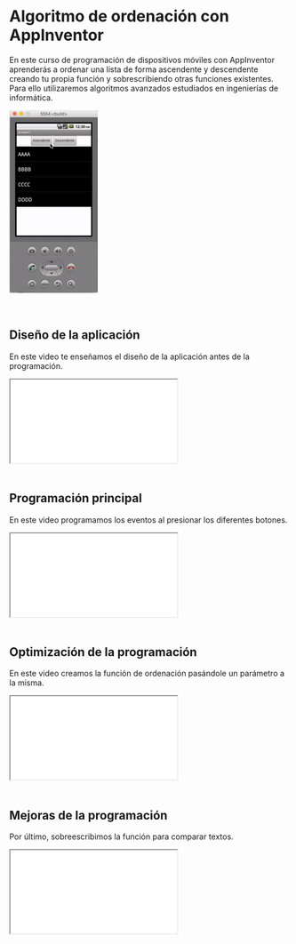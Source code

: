 # Algoritmo de ordenación con AppInventor

En este curso de programación de dispositivos móviles con AppInventor aprenderás a ordenar una lista de forma ascendente y descendente creando tu propia función y sobrescribiendo otras funciones existentes. Para ello utilizaremos algoritmos avanzados estudiados en ingenierías de informática.

![](img/preview.gif)



<br />



## Diseño de la aplicación

En este video te enseñamos el diseño de la aplicación antes de la programación.

<div class="iframe">
  <iframe src="//www.youtube.com/embed/jH3Xx7s4rW0" allowfullscreen></iframe>
</div>



<br />



## Programación principal

En este video programamos los eventos al presionar los diferentes botones.

<div class="iframe">
  <iframe src="//www.youtube.com/embed/IKiraBlZwjM" allowfullscreen></iframe>
</div>



<br />



## Optimización de la programación

En este video creamos la función de ordenación pasándole un parámetro a la misma.

<div class="iframe">
  <iframe src="//www.youtube.com/embed/wlOiFrnWWoQ" allowfullscreen></iframe>
</div>



<br />



## Mejoras de la programación

Por último, sobreescribimos la función para comparar textos.

<div class="iframe">
  <iframe src="//www.youtube.com/embed/WFVIx8bvois" allowfullscreen></iframe>
</div>
